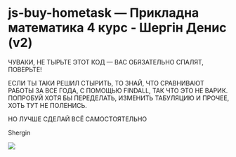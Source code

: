 # js-buy-hometask — Прикладна математика 4 курс - Шергін Денис (v2)

ЧУВАКИ, НЕ ТЫРЬТЕ ЭТОТ КОД — ВАС ОБЯЗАТЕЛЬНО СПАЛЯТ, ПОВЕРЬТЕ!

ЕСЛИ ТЫ ТАКИ РЕШИЛ СТЫРИТЬ, ТО ЗНАЙ, ЧТО СРАВНИВАЮТ РАБОТЫ ЗА ВСЕ ГОДА, С ПОМОЩЬЮ FINDALL, ТАК ЧТО ЭТО НЕ ВАРИК. ПОПРОБУЙ ХОТЯ БЫ ПЕРЕДЕЛАТЬ, ИЗМЕНИТЬ ТАБУЛЯЦИЮ И ПРОЧЕЕ, ХОТЬ ТУТ НЕ ПОЛЕНИСЬ. 

НО ЛУЧШЕ СДЕЛАЙ ВСЁ САМОСТОЯТЕЛЬНО

Shergin

![](http://i.imgur.com/pzLiB2N.png)
